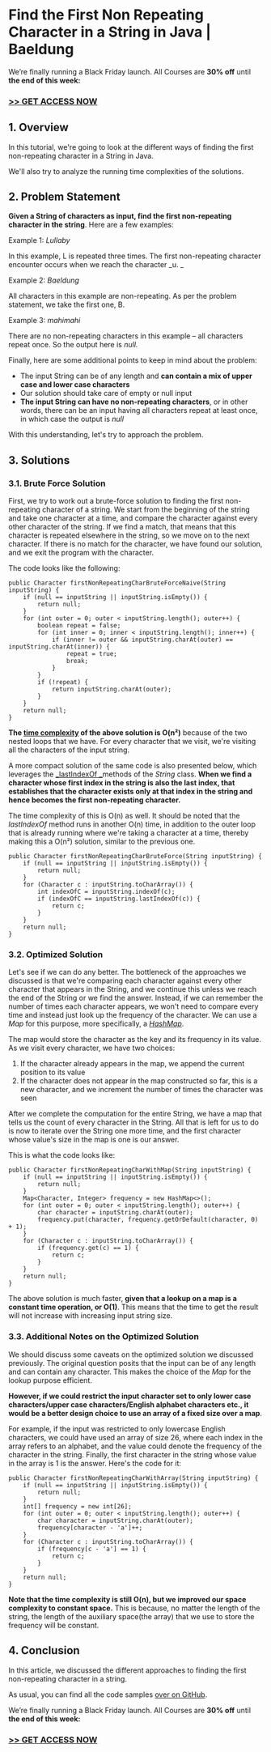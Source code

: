 # Find the First Non Repeating Character in a String in Java | Baeldung
  

We’re finally running a Black Friday launch. All Courses are **30% off** until **the end of this week:**

### **[\>> GET ACCESS NOW](https://www.baeldung.com/all-courses)**

1\. Overview[](#overview)
-------------------------

In this tutorial, we're going to look at the different ways of finding the first non-repeating character in a String in Java.

We'll also try to analyze the running time complexities of the solutions.

2\. Problem Statement[](#problem-statement)
-------------------------------------------

**Given a String of characters as input, find the first non-repeating character in the string**. Here are a few examples:

Example 1: _Lullaby_

In this example, L is repeated three times. The first non-repeating character encounter occurs when we reach the character _u. _

Example 2: _Baeldung_

All characters in this example are non-repeating. As per the problem statement, we take the first one, B.

Example 3: _mahimahi_

There are no non-repeating characters in this example – all characters repeat once. So the output here is _null._

Finally, here are some additional points to keep in mind about the problem:

*   The input String can be of any length and **can contain a mix of upper case and lower case characters**
*   Our solution should take care of empty or null input
*   **The input String can have no non-repeating characters**, or in other words, there can be an input having all characters repeat at least once, in which case the output is _null_

With this understanding, let's try to approach the problem.

3\. Solutions[](#solutions)
---------------------------

### 3.1. Brute Force Solution[](#1-brute-force-solution)

First, we try to work out a brute-force solution to finding the first non-repeating character of a string. We start from the beginning of the string and take one character at a time, and compare the character against every other character of the string. If we find a match, that means that this character is repeated elsewhere in the string, so we move on to the next character. If there is no match for the character, we have found our solution, and we exit the program with the character.

The code looks like the following:

```null
public Character firstNonRepeatingCharBruteForceNaive(String inputString) {
    if (null == inputString || inputString.isEmpty()) {
        return null;
    }
    for (int outer = 0; outer < inputString.length(); outer++) {
        boolean repeat = false;
        for (int inner = 0; inner < inputString.length(); inner++) {
            if (inner != outer && inputString.charAt(outer) == inputString.charAt(inner)) {
                repeat = true;
                break;
            }
        }
        if (!repeat) {
            return inputString.charAt(outer);
        }
    }
    return null;
}
```

**The [time complexity](https://www.baeldung.com/java-algorithm-complexity) of the above solution is O(n²)** because of the two nested loops that we have. For every character that we visit, we're visiting all the characters of the input string.

A more compact solution of the same code is also presented below, which leverages the [_lastIndexOf _](https://www.baeldung.com/string/last-index-of)methods of the _String_ class. **When we find a character whose first index in the string is also the last index, that establishes that the character exists only at that index in the string and hence becomes the first non-repeating character.**

The time complexity of this is O(n) as well. It should be noted that the _lastIndexOf_ method runs in another O(n) time, in addition to the outer loop that is already running where we're taking a character at a time, thereby making this a O(n²) solution, similar to the previous one.

```null
public Character firstNonRepeatingCharBruteForce(String inputString) {
    if (null == inputString || inputString.isEmpty()) {
        return null;
    }
    for (Character c : inputString.toCharArray()) {
        int indexOfC = inputString.indexOf(c);
        if (indexOfC == inputString.lastIndexOf(c)) {
            return c;
        }
    }
    return null;
}
```

### 3.2. Optimized Solution[](#2-optimized-solution)

Let's see if we can do any better. The bottleneck of the approaches we discussed is that we're comparing each character against every other character that appears in the String, and we continue this unless we reach the end of the String or we find the answer. Instead, if we can remember the number of times each character appears, we won't need to compare every time and instead just look up the frequency of the character. We can use a _Map_ for this purpose, more specifically, a [_HashMap_](https://www.baeldung.com/java-hashmap).

The map would store the character as the key and its frequency in its value. As we visit every character, we have two choices:

1.  If the character already appears in the map, we append the current position to its value
2.  If the character does not appear in the map constructed so far, this is a new character, and we increment the number of times the character was seen

After we complete the computation for the entire String, we have a map that tells us the count of every character in the String. All that is left for us to do is now to iterate over the String one more time, and the first character whose value's size in the map is one is our answer.

This is what the code looks like:

```null
public Character firstNonRepeatingCharWithMap(String inputString) {
    if (null == inputString || inputString.isEmpty()) {
        return null;
    }
    Map<Character, Integer> frequency = new HashMap<>();
    for (int outer = 0; outer < inputString.length(); outer++) {
        char character = inputString.charAt(outer);
        frequency.put(character, frequency.getOrDefault(character, 0) + 1);
    }
    for (Character c : inputString.toCharArray()) {
        if (frequency.get(c) == 1) {
            return c;
        }
    }
    return null;
}
```

The above solution is much faster, **given that a lookup on a map is a constant time operation, or O(1)**. This means that the time to get the result will not increase with increasing input string size.

### 3.3. Additional Notes on the Optimized Solution[](#3-additional-notes-on-the-optimized-solution)

We should discuss some caveats on the optimized solution we discussed previously. The original question posits that the input can be of any length and can contain any character. This makes the choice of the _Map_ for the lookup purpose efficient.

**However, if we could restrict the input character set to only lower case characters/upper case characters/English alphabet characters etc., it would be a better design choice to use an array of a fixed size over a map**.

For example, if the input was restricted to only lowercase English characters, we could have used an array of size 26, where each index in the array refers to an alphabet, and the value could denote the frequency of the character in the string. Finally, the first character in the string whose value in the array is 1 is the answer. Here's the code for it:

```null
public Character firstNonRepeatingCharWithArray(String inputString) {
    if (null == inputString || inputString.isEmpty()) {
        return null;
    }
    int[] frequency = new int[26];
    for (int outer = 0; outer < inputString.length(); outer++) {
        char character = inputString.charAt(outer);
        frequency[character - 'a']++;
    }
    for (Character c : inputString.toCharArray()) {
        if (frequency[c - 'a'] == 1) {
            return c;
        }
    }
    return null;
}
```

**Note that the time complexity is still O(n), but we improved our space complexity to constant space.** This is because, no matter the length of the string, the length of the auxiliary space(the array) that we use to store the frequency will be constant.

4\. Conclusion[](#conclusion)
-----------------------------

In this article, we discussed the different approaches to finding the first non-repeating character in a string.

As usual, you can find all the code samples [over on GitHub](https://github.com/eugenp/tutorials/tree/master/core-java-modules/core-java-string-algorithms-3).

We’re finally running a Black Friday launch. All Courses are **30% off** until **the end of this week:**

### **[\>> GET ACCESS NOW](https://www.baeldung.com/all-courses)**